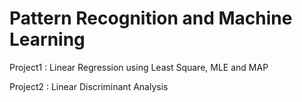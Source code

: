 # Pattern Recognition and Machine Learning

Project1 : Linear Regression using Least Square, MLE and MAP

Project2 : Linear Discriminant Analysis


